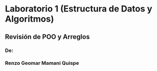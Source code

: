 # Laboratorio 1 (Estructura de Datos y Algoritmos)
## Revisión de POO y Arreglos
### De:
### Renzo Geomar Mamani Quispe